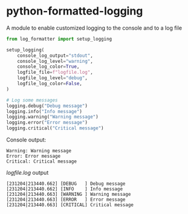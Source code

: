 # python-formatted-logging
A module to enable customized logging to the console and to a log file

```python
from log_formatter import setup_logging

setup_logging(
    console_log_output="stdout",
    console_log_level="warning",
    console_log_color=True,
    logfile_file=f"logfile.log",
    logfile_log_level="debug",
    logfile_log_color=False,
)

# Log some messages
logging.debug("Debug message")
logging.info("Info message")
logging.warning("Warning message")
logging.error("Error message")
logging.critical("Critical message")
```
Console output:
```
Warning: Warning message
Error: Error message
Critical: Critical message
```
<i>logfile.log</i> output
```
[231204|213440.662] [DEBUG   ] Debug message
[231204|213440.662] [INFO    ] Info message
[231204|213440.663] [WARNING ] Warning message
[231204|213440.663] [ERROR   ] Error message
[231204|213440.663] [CRITICAL] Critical message
```
